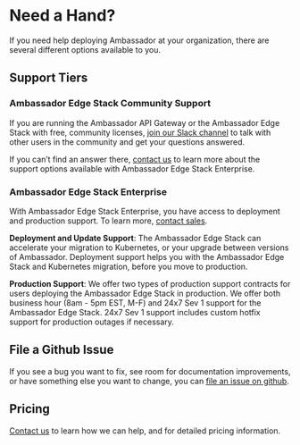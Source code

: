 # Need a Hand? 

If you need help deploying Ambassador at your organization, there are several different options available to you.

## Support Tiers

### Ambassador Edge Stack Community Support

If you are running the Ambassador API Gateway or the Ambassador Edge Stack with free, community licenses, [join our Slack channel](http://d6e.co/slack) to talk with other users in the community and get your questions answered.

If you can’t find an answer there, [contact us](https://www.getambassador.io/contact) to learn more about the support options available with Ambassador Edge Stack Enterprise.

### Ambassador Edge Stack Enterprise

With Ambassador Edge Stack Enterprise, you have access to deployment and production support. To learn more, [contact sales](https://www.getambassador.io/contact).

**Deployment and Update Support**: The Ambassador Edge Stack can accelerate your migration to Kubernetes, or your upgrade between versions of Ambassador. Deployment support helps you with the Ambassador Edge Stack and Kubernetes migration, before you move to production.

**Production Support**: We offer two types of production support contracts for users deploying the Ambassador Edge Stack in production. We offer both business hour (8am - 5pm EST, M-F) and 24x7 Sev 1 support for the Ambassador Edge Stack. 24x7 Sev 1 support includes custom hotfix support for production outages if necessary.

## File a Github Issue

If you see a bug you want to fix, see room for documentation improvements, or have something else you want to change, you can [file an issue on github](https://github.com/datawire/ambassador/issues/new).

## Pricing

[Contact us](https://www.getambassador.io/contact) to learn how we can help, and for detailed pricing information.
